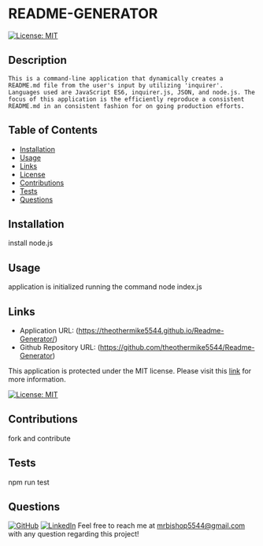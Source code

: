 

# README-GENERATOR

[![License: MIT](https://img.shields.io/badge/License-MIT-yellow)](https://opensource.org/licenses/MIT)

## Description

    This is a command-line application that dynamically creates a README.md file from the user's input by utilizing 'inquirer'. Languages used are JavaScript ES6, inquirer.js, JSON, and node.js. The focus of this application is the efficiently reproduce a consistent README.md in an consistent fashion for on going production efforts.

## Table of Contents

  * [Installation](#installation)
  * [Usage](#usage)
  * [Links](#links)
  * [License](#license)
  * [Contributions](#contributions)
  * [Tests](#tests)
  * [Questions](#questions)
  
  
## Installation

  install node.js

## Usage

  application is initialized running the command node index.js

 ## Links
 
  * Application URL: (https://theothermike5544.github.io/Readme-Generator/)
  * Github Repository URL: (https://github.com/theothermike5544/Readme-Generator)

This application is protected under the MIT license. Please visit this [link](https://choosealicense.com/licenses/mit/) for more information.

  [![License: MIT](https://img.shields.io/badge/License-MIT-yellow)](https://opensource.org/licenses/MIT)

## Contributions

  fork and contribute

## Tests

  npm run test

## Questions

  [![GitHub](https://img.shields.io/badge/My%20GitHub-Click%20Me!-blueviolet?style=plastic&logo=GitHub)](https://github.com/theothermike5544) 
  [![LinkedIn](https://img.shields.io/badge/My%20LinkedIn-Click%20Me!-grey?style=plastic&logo=LinkedIn&labelColor=blue)](https://www.linkedin.com/in/michael-bishop-1b3358104/)
  Feel free to reach me at mrbishop5544@gmail.com with any question regarding this project!

  